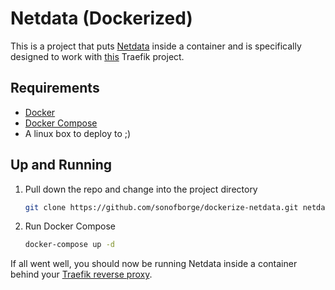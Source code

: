 # Netdata (Dockerized)

This is a project that puts
[Netdata](https://www.netdata.cloud/)
inside a container and is specifically designed to work with
[this](https://github.com/sonofborge/dockerize-traefik) Traefik project.

## Requirements

*   [Docker](https://docs.docker.com/install/)
*   [Docker Compose](https://docs.docker.com/compose/install/)
*   A linux box to deploy to ;)

## Up and Running

1.  Pull down the repo and change into the project directory

    ```sh
    git clone https://github.com/sonofborge/dockerize-netdata.git netdata && cd netdata
    ```

1.  Run Docker Compose

    ```sh
    docker-compose up -d
    ```

If all went well,
you should now be running Netdata inside a container behind your
[Traefik reverse proxy](https://github.com/sonofborge/dockerize-traefik).
